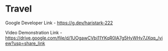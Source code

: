 # Travel

Google Developer Link - https://g.dev/haristark-222

Video Demonstration Link - https://drive.google.com/file/d/1UOgawCVbj11YKqR0lA7g5HyWHv7JXqq_/view?usp=share_link

